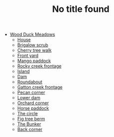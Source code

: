 ﻿---
title: No title found
---
* [Wood Duck Meadows](wood-duck-meadows.md)
    * [House](house.md)
    * [Brigalow scrub](brigalow-scrub.md)
    * [Cherry tree walk](cherry-tree-walk.md)
    * [Front yard](front-yard.md)
    * [Mango paddock](mango-paddock.md)
    * [Rocky creek frontage](rocky-creek-frontage.md)
    * [Island](the-island.md)
    * [Dam](the-dam.md)
    * [Roundabout](roundabout.md)
    * [Gatton creek frontage](gatton-creek-frontage.md)
    * [Pecan corner](pecan-corner.md)
    * [Lower dam](lower-dam.md)
    * [Orchard corner](orchard-corner.md)
    * [Horse paddock](horse-paddock.md)
    * [The circle](the-circle.md)
    * [Fig tree berm](fig-tree-berm.md)
    * [The Bunker](bunker.md)
    * [Back corner](back-corner.md)